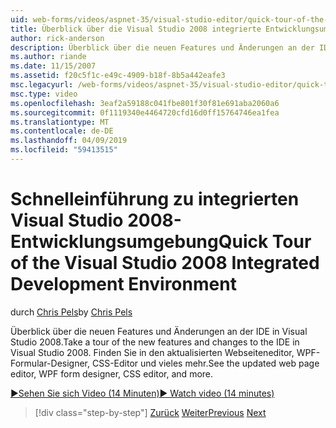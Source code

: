 ```yaml
---
uid: web-forms/videos/aspnet-35/visual-studio-editor/quick-tour-of-the-visual-studio-2008-integrated-development-environment
title: Überblick über die Visual Studio 2008 integrierte Entwicklungsumgebung | Microsoft-Dokumentation
author: rick-anderson
description: Überblick über die neuen Features und Änderungen an der IDE in Visual Studio 2008. Finden Sie in den aktualisierten Webseiteneditor, WPF-Formular-Designer, CSS-Editor und vieles mehr.
ms.author: riande
ms.date: 11/15/2007
ms.assetid: f20c5f1c-e49c-4909-b18f-8b5a442eafe3
msc.legacyurl: /web-forms/videos/aspnet-35/visual-studio-editor/quick-tour-of-the-visual-studio-2008-integrated-development-environment
msc.type: video
ms.openlocfilehash: 3eaf2a59188c041fbe801f30f81e691aba2060a6
ms.sourcegitcommit: 0f1119340e4464720cfd16d0ff15764746ea1fea
ms.translationtype: MT
ms.contentlocale: de-DE
ms.lasthandoff: 04/09/2019
ms.locfileid: "59413515"
---
```

# <a name="quick-tour-of-the-visual-studio-2008-integrated-development-environment"></a><span data-ttu-id="f6c78-104">Schnelleinführung zu integrierten Visual Studio 2008-Entwicklungsumgebung</span><span class="sxs-lookup"><span data-stu-id="f6c78-104">Quick Tour of the Visual Studio 2008 Integrated Development Environment</span></span>

<span data-ttu-id="f6c78-105">durch [Chris Pels](https://twitter.com/chrispels)</span><span class="sxs-lookup"><span data-stu-id="f6c78-105">by [Chris Pels](https://twitter.com/chrispels)</span></span>

<span data-ttu-id="f6c78-106">Überblick über die neuen Features und Änderungen an der IDE in Visual Studio 2008.</span><span class="sxs-lookup"><span data-stu-id="f6c78-106">Take a tour of the new features and changes to the IDE in Visual Studio 2008.</span></span> <span data-ttu-id="f6c78-107">Finden Sie in den aktualisierten Webseiteneditor, WPF-Formular-Designer, CSS-Editor und vieles mehr.</span><span class="sxs-lookup"><span data-stu-id="f6c78-107">See the updated web page editor, WPF form designer, CSS editor, and more.</span></span>

[<span data-ttu-id="f6c78-108">&#9654;Sehen Sie sich Video (14 Minuten)</span><span class="sxs-lookup"><span data-stu-id="f6c78-108">&#9654; Watch video (14 minutes)</span></span>](https://channel9.msdn.com/Blogs/ASP-NET-Site-Videos/quick-tour-of-the-visual-studio-2008-integrated-development-environment)

> [!div class="step-by-step"]
> <span data-ttu-id="f6c78-109">[Zurück](intellisense-for-jscript-and-aspnet-ajax.md)
> [Weiter](creating-and-modifying-a-css-file.md)</span><span class="sxs-lookup"><span data-stu-id="f6c78-109">[Previous](intellisense-for-jscript-and-aspnet-ajax.md)
[Next](creating-and-modifying-a-css-file.md)</span></span>
